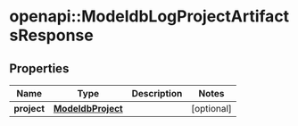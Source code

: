 # openapi::ModeldbLogProjectArtifactsResponse


## Properties
Name | Type | Description | Notes
------------ | ------------- | ------------- | -------------
**project** | [**ModeldbProject**](modeldbProject.md) |  | [optional] 


